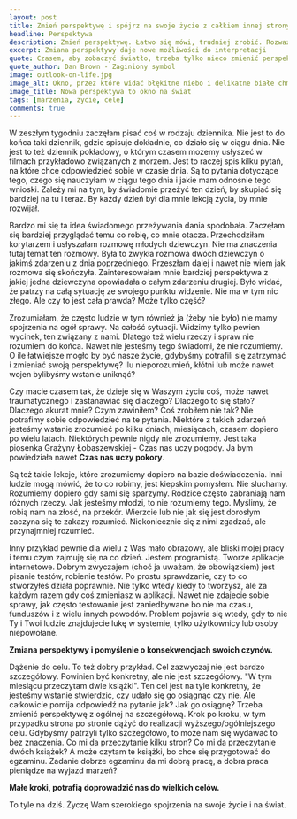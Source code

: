 ```yaml
---
layout: post
title: Zmień perspektywę i spójrz na swoje życie z całkiem innej strony
headline: Perspektywa
description: Zmień perspektywę. Łatwo się mówi, trudniej zrobić. Rozważania na temat nabierania doświadczenia, perspektywy i mądrości życiowej.
excerpt: Zmiana perspektywy daje nowe możliwości do interpretacji
quote: Czasem, aby zobaczyć światło, trzeba tylko nieco zmienić perspektywę.
quote_author: Dan Brown - Zaginiony symbol
image: outlook-on-life.jpg
image_alt: Okno, przez które widać błękitne niebo i delikatne białe chmurki
image_title: Nowa perspektywa to okno na świat
tags: [marzenia, życie, cele]
comments: true
---
```


W zeszłym tygodniu zaczęłam pisać coś w rodzaju dziennika. Nie jest to do końca taki dziennik, gdzie spisuje dokładnie, co działo się w ciągu dnia. Nie jest to też dziennik pokładowy, o którym czasem możemy usłyszeć w filmach przykładowo związanych z morzem. Jest to raczej spis kilku pytań, na które chce odpowiedzieć sobie w czasie dnia. Są to pytania dotyczące tego, czego się nauczyłam w ciągu tego dnia i jakie mam odnośnie tego wnioski. Zależy mi na tym, by świadomie przeżyć ten dzień, by skupiać się bardziej na tu i teraz. By każdy dzień był dla mnie lekcją życia, by mnie rozwijał.

<!--break-->

Bardzo mi się ta idea świadomego przeżywania dania spodobała. Zaczęłam się bardziej przyglądać temu co robię, co mnie otacza. Przechodziłam korytarzem i usłyszałam rozmowę młodych dziewczyn. Nie ma znaczenia tutaj temat ten rozmowy. Była to zwykła rozmowa dwóch dziewczyn o jakimś zdarzeniu z dnia poprzedniego. Przeszłam dalej i nawet nie wiem jak rozmowa się skończyła. Zainteresowałam mnie bardziej perspektywa z jakiej jedna dziewczyna opowiadała o całym zdarzeniu drugiej. Było widać, że patrzy na całą sytuację ze swojego punktu widzenie. Nie ma w tym nic złego. Ale czy to jest cała prawda? Może tylko część?

Zrozumiałam, że często ludzie w tym również ja (żeby nie było) nie mamy spojrzenia na ogół sprawy. Na całość sytuacji. Widzimy tylko pewien wycinek, ten związany z nami. Dlatego też wielu rzeczy i spraw nie rozumiem do końca. Nawet nie jesteśmy tego świadomi, że nie rozumiemy. O ile łatwiejsze mogło by być nasze życie, gdybyśmy potrafili się zatrzymać i zmieniać swoją perspektywę? Ilu nieporozumień, kłótni lub może nawet wojen bylibyśmy wstanie uniknąć?

Czy macie czasem tak, że dzieje się w Waszym życiu coś, może nawet traumatycznego i zastanawiać się dlaczego? Dlaczego to się stało? Dlaczego akurat mnie? Czym zawiniłem? Coś zrobiłem nie tak? Nie potrafimy sobie odpowiedzieć na te pytania. Niektóre z takich zdarzeń jesteśmy wstanie zrozumieć po kilku dniach, miesiącach, czasem dopiero po wielu latach. Niektórych pewnie nigdy nie zrozumiemy. Jest taka piosenka Grażyny Łobaszewskiej - Czas nas uczy pogody. Ja bym powiedziała nawet **Czas nas uczy pokory**.

Są też takie lekcje, które zrozumiemy dopiero na bazie doświadczenia. Inni ludzie mogą mówić, że to co robimy, jest kiepskim pomysłem. Nie słuchamy. Rozumiemy dopiero gdy sami się sparzymy. Rodzice często zabraniają nam różnych rzeczy. Jak jesteśmy młodzi, to nie rozumiemy tego. Myślimy, że robią nam na złość, na przekór. Wierzcie lub nie jak się jest dorosłym zaczyna się te zakazy rozumieć. Niekoniecznie się z nimi zgadzać, ale przynajmniej rozumieć.

Inny przykład pewnie dla wielu z Was mało obrazowy, ale bliski mojej pracy i temu czym zajmuję się na co dzień. Jestem programistą. Tworze aplikacje internetowe. Dobrym zwyczajem (choć ja uważam, że obowiązkiem) jest pisanie testów, robienie testów. Po prostu sprawdzanie, czy to co stworzyłeś działa poprawnie. Nie tylko wtedy kiedy to tworzysz, ale za każdym razem gdy coś zmieniasz w aplikacji. Nawet nie zdajecie sobie sprawy, jak często testowanie jest zaniedbywane bo nie ma czasu, funduszów i z wielu innych powodów. Problem pojawia się wtedy, gdy to nie Ty i Twoi ludzie znajdujecie lukę w systemie, tylko użytkownicy lub osoby niepowołane.

**Zmiana perspektywy i pomyślenie o konsekwencjach swoich czynów.**

Dążenie do celu. To też dobry przykład. Cel zazwyczaj nie jest bardzo szczegółowy. Powinien być konkretny, ale nie jest szczegółowy. "W tym miesiącu przeczytam dwie książki". Ten cel jest na tyle konkretny, że jesteśmy wstanie stwierdzić, czy udało się go osiągnąć czy nie. Ale całkowicie pomija odpowiedź na pytanie jak? Jak go osiągnę? Trzeba zmienić perspektywę z ogólnej na szczegółową. Krok po kroku, w tym przypadku strona po stronie dążyć do realizacji wyższego/ogólniejszego celu. Gdybyśmy patrzyli tylko szczegółowo, to może nam się wydawać to bez znaczenia. Co mi da przeczytanie kilku stron? Co mi da przeczytanie dwóch książek? A może czytam te książki, bo chce się przygotować do egzaminu. Zadanie dobrze egzaminu da mi dobrą pracę, a dobra praca pieniądze na wyjazd marzeń?

**Małe kroki, potrafią doprowadzić nas do wielkich celów.**

To tyle na dziś. Życzę Wam szerokiego spojrzenia na swoje życie i na świat.
